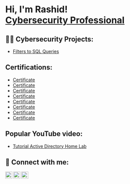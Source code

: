 <h1>Hi, I'm Rashid! <br/><a href="https://github.com/joshmadakor1"></a> <a href="https://www.linkedin.com/in/joshmadakor/">Cybersecurity Professional</a>

<h2>👨‍💻 Cybersecurity Projects:</h2>


  
  - [Filters to SQL Queries](https://github.com/Rashidkweku/ActiveDirectoryLab/blob/main/README.md)

<h2>Certifications:</h2>


- [Certificate](https://www.coursera.org/accomplishments?utm_medium=email&utm_source=other&utm_campaign=courseCompletion~h_qSTmUJEe21jBLFGcIQ1w)
- [Certificate](https://coursera.org/share/ae907c924328493addebf3a510c6893c)
- [Certificate](https://coursera.org/share/5450f907d617f4b26395f563f85ac1fd)
- [Certificate](https://coursera.org/share/ae907c924328493addebf3a510c6893c)
- [Certificate](https://coursera.org/share/ae907c924328493addebf3a510c6893c)
- [Certificate](https://coursera.org/share/ae907c924328493addebf3a510c6893c)
- [Certificate](https://coursera.org/share/ae907c924328493addebf3a510c6893c)
- [Certificate](https://coursera.org/share/ae907c924328493addebf3a510c6893c)

<h2>Popular YouTube video:</h2>


- [Tutorial Active Directory Home Lab](https://www.youtube.com/watch?v=a83ASGn_V_s)


<h2> 🤳 Connect with me:</h2>

[<img align="left" alt="JoshMadakor | YouTube" width="22px" src="https://cdn.jsdelivr.net/npm/simple-icons@v3/icons/youtube.svg" />][youtube]
[<img align="left" alt="JoshMadakor | LinkedIn" width="22px" src="https://cdn.jsdelivr.net/npm/simple-icons@v3/icons/linkedin.svg" />][linkedin]
[<img align="left" alt="JoshMadakor | Instagram" width="22px" src="https://cdn.jsdelivr.net/npm/simple-icons@v3/icons/instagram.svg" />][instagram]

[youtube]: https://www.youtube.com/@IDKofficialpage
[instagram]: https://www.instagram.com/rashidkwekuaidoo/
[linkedin]: https://www.linkedin.com/in/rashid-alhassan-20ab52220/

<!--
**joshmadakor1/joshmadakor1** is a ✨ _special_ ✨ repository because its `README.md` (this file) appears on your GitHub profile.

Here are some ideas to get you started:

- 🔭 I’m currently working on ...
- 🌱 I’m currently learning ...
- 👯 I’m looking to collaborate on ...
- 🤔 I’m looking for help with ...
- 💬 Ask me about ...
- 📫 How to reach me: ...
- 😄 Pronouns: ...
- ⚡ Fun fact: ...
-->
